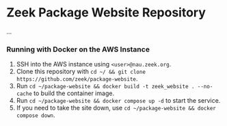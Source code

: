 # Zeek Package Website Repository
...


### Running with Docker on the AWS Instance

1. SSH into the AWS instance using `<user>@nau.zeek.org`.
2. Clone this repository with `cd ~/ && git clone https://github.com/zeek/package-website`.
3. Run `cd ~/package-website && docker build -t zeek_website . --no-cache` to build the container image.
4. Run `cd ~/package-website && docker compose up -d` to start the service.
5. If you need to take the site down, use `cd ~/package-website && docker compose down`.
